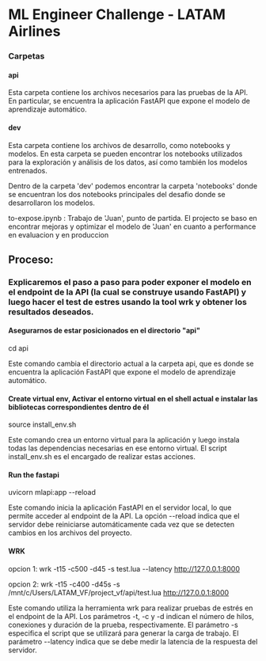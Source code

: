 # ML Engineer Challenge - LATAM Airlines


### Carpetas 

#### api 

Esta carpeta contiene los archivos necesarios para las pruebas de la API. En particular, se encuentra la aplicación FastAPI que expone el modelo de aprendizaje automático.

#### dev 

Esta carpeta contiene los archivos de desarrollo, como notebooks y modelos. En esta carpeta se pueden encontrar los notebooks utilizados para la exploración y análisis de los datos, así como también los modelos entrenados.

Dentro de la carpeta 'dev' podemos encontrar la carpeta 'notebooks' donde se encuentran los dos notebooks principales del desafio donde se desarrollaron los modelos.

to-expose.ipynb : Trabajo de 'Juan', punto de partida. El projecto se baso en encontrar mejoras y optimizar el modelo de 'Juan' en cuanto a performance en evaluacion y en produccion

## Proceso:

### Explicaremos el paso a paso para poder exponer el modelo en el endpoint de la API (la cual se construye usando FastAPI) y luego hacer el test de estres usando la tool wrk y obtener los resultados deseados.

#### Asegurarnos de estar posicionados en el directorio "api"

cd api

Este comando cambia el directorio actual a la carpeta api, que es donde se encuentra la aplicación FastAPI que expone el modelo de aprendizaje automático.
#### Create virtual env, Activar el entorno virtual en el shell actual e instalar las bibliotecas correspondientes dentro de él

source install_env.sh

Este comando crea un entorno virtual para la aplicación y luego instala todas las dependencias necesarias en ese entorno virtual. El script install_env.sh es el encargado de realizar estas acciones.

#### Run the fastapi

uvicorn mlapi:app --reload

Este comando inicia la aplicación FastAPI en el servidor local, lo que permite acceder al endpoint de la API. La opción --reload indica que el servidor debe reiniciarse automáticamente cada vez que se detecten cambios en los archivos del proyecto.

#### WRK

opcion 1: wrk -t15 -c500 -d45 -s test.lua --latency http://127.0.0.1:8000

opcion 2: wrk -t15 -c400 -d45s -s /mnt/c/Users/LATAM_VF/project_vf/api/test.lua http://127.0.0.1:8000


Este comando utiliza la herramienta wrk para realizar pruebas de estrés en el endpoint de la API. Los parámetros -t, -c y -d indican el número de hilos, conexiones y duración de la prueba, respectivamente. El parámetro -s especifica el script que se utilizará para generar la carga de trabajo. El parámetro --latency indica que se debe medir la latencia de la respuesta del servidor.